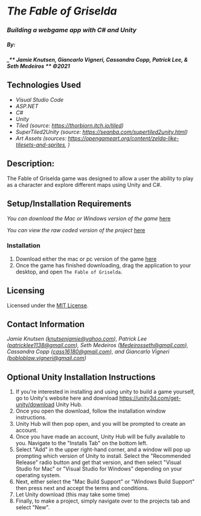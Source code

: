 # _The Fable of Griselda_

### _Building a webgame app with C# and Unity_

##### By:
#####  _** Jamie Knutsen, Giancarlo Vigneri, Cassandra Copp, Patrick Lee, & Seth Medeiros ** _©2021_


## Technologies Used

* _Visual Studio Code_
* _ASP.NET_
* _C#_
* _Unity_
* _Tiled (source: https://thorbjorn.itch.io/tiled)_
* _SuperTiled2Unity (source: https://seanba.com/supertiled2unity.html)_
* _Art Assets (sources: https://opengameart.org/content/zelda-like-tilesets-and-sprites, )_


## Description: 
The Fable of Griselda game was designed to allow a user the ability to play as a character and explore different maps using Unity and C#. 


## Setup/Installation Requirements
_You can download the Mac or Windows version of the game_ [here](https://patrick-verbs.github.io/TheFableOfGriselda.Solution/)
<!-- links -->
_You can view the raw coded version of the project_ [here](https://github.com/Bobloblawlobslawbomb/TheFableOfGriselda.Solution)



### Installation
1. Download either the mac or pc version of the game [here](https://patrick-verbs.github.io/TheFableOfGriselda.Solution/)
2. Once the game has finished downloading, drag the application to your desktop, and open `The Fable of Griselda`. 

## Licensing

Licensed under the [MIT License](license).

## Contact Information

_Jamie Knutsen (knutsenjamie@yahoo.com), Patrick Lee (patricklee1138@gmail.com), Seth Medeiros (Medeirosseth@gmail.com), Cassandra Copp (cass16180@gmail.com), and Giancarlo Vigneri (bobloblaw.vigneri@gmail.com)_

## Optional Unity Installation Instructions

1. If you're interested in installing and using unity to build a game yourself, go to Unity's website here and download https://unity3d.com/get-unity/download Unity Hub.
2. Once you open the download, follow the installation window instructions.
3. Unity Hub will then pop open, and you will be prompted to create an account.
4. Once you have made an account, Unity Hub will be fully available to you. Navigate to the "Installs Tab" on the bottom left.
5. Select "Add" in the upper right-hand corner, and a window will pop up prompting which version of Unity to install. Select the "Recommended Release" radio button and get that version, and then select "Visual Studio for Mac" or "Visual Studio for Windows" depending on your operating system. 
6. Next, either select the "Mac Build Support" or "Windows Build Support" then press next and accept the terms and conditions. 
7. Let Unity download (this may take some time)
8. Finally, to make a project, simply navigate over to the projects tab and select "New".








